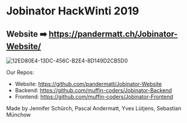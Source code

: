 # Jobinator HackWinti 2019

## Website ➡️ <https://pandermatt.ch/Jobinator-Website/>

![12ED80E4-13DC-456C-B2E4-8D149D2CB5D0](https://user-images.githubusercontent.com/20790833/55710037-fbe74300-59e9-11e9-955a-9090f1b397e1.jpeg)

Our Repos: 
- Website: <https://github.com/pandermatt/Jobinator-Website>
- Backend: <https://github.com/muffin-coders/Jobinator-Backend>
- Frontend: <https://github.com/muffin-coders/Jobinator-Frontend>

Made by Jennifer Schürch, Pascal Andermatt, Yves Lütjens, Sebastian Münchow
